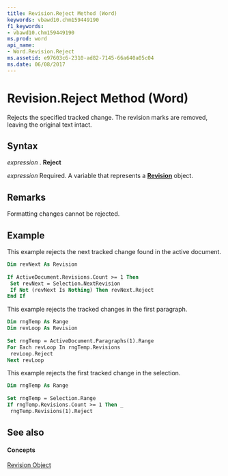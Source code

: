 ```yaml
---
title: Revision.Reject Method (Word)
keywords: vbawd10.chm159449190
f1_keywords:
- vbawd10.chm159449190
ms.prod: word
api_name:
- Word.Revision.Reject
ms.assetid: e97603c6-2310-ad82-7145-66a640a05c04
ms.date: 06/08/2017
---
```



# Revision.Reject Method (Word)

Rejects the specified tracked change. The revision marks are removed, leaving the original text intact.


## Syntax

 _expression_ . **Reject**

 _expression_ Required. A variable that represents a **[Revision](Word.Revision.md)** object.


## Remarks

Formatting changes cannot be rejected.


## Example

This example rejects the next tracked change found in the active document.


```vb
Dim revNext As Revision 
 
If ActiveDocument.Revisions.Count >= 1 Then 
 Set revNext = Selection.NextRevision 
 If Not (revNext Is Nothing) Then revNext.Reject 
End If
```

This example rejects the tracked changes in the first paragraph.




```vb
Dim rngTemp As Range 
Dim revLoop As Revision 
 
Set rngTemp = ActiveDocument.Paragraphs(1).Range 
For Each revLoop In rngTemp.Revisions 
 revLoop.Reject 
Next revLoop
```

This example rejects the first tracked change in the selection.




```vb
Dim rngTemp As Range 
 
Set rngTemp = Selection.Range 
If rngTemp.Revisions.Count >= 1 Then _ 
 rngTemp.Revisions(1).Reject
```


## See also


#### Concepts


[Revision Object](Word.Revision.md)

